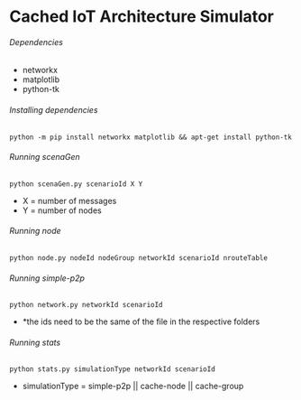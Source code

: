 # Cached IoT Architecture Simulator

###### Dependencies
- networkx
- matplotlib
- python-tk

###### Installing dependencies

``` python -m pip install networkx matplotlib && apt-get install python-tk ```

###### Running scenaGen

``` python scenaGen.py scenarioId X Y  ```

- X = number of messages
- Y = number of nodes

###### Running node

```python node.py nodeId nodeGroup networkId scenarioId nrouteTable ```

###### Running simple-p2p

``` python network.py networkId scenarioId ```
- *the ids need to be the same of the file in the respective folders

###### Running stats

``` python stats.py simulationType networkId scenarioId ```
- simulationType = simple-p2p || cache-node || cache-group